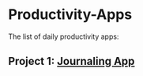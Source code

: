 # Productivity-Apps
The list of daily productivity apps:

## Project 1: [Journaling App](https://github.com/Gardashaliyeva/Journaling-App)
